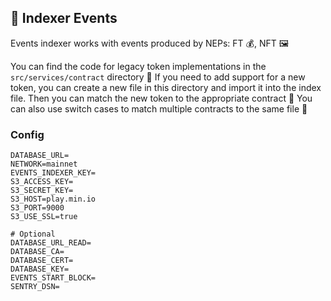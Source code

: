 ## 📅 Indexer Events

Events indexer works with events produced by NEPs: FT 💰, NFT 🖼️

You can find the code for legacy token implementations in the `src/services/contract` directory 📁 If you need to add support for a new token, you can create a new file in this directory and import it into the index file. Then you can match the new token to the appropriate contract 🤝 You can also use switch cases to match multiple contracts to the same file 🔀

### Config

```
DATABASE_URL=
NETWORK=mainnet
EVENTS_INDEXER_KEY=
S3_ACCESS_KEY=
S3_SECRET_KEY=
S3_HOST=play.min.io
S3_PORT=9000
S3_USE_SSL=true

# Optional
DATABASE_URL_READ=
DATABASE_CA=
DATABASE_CERT=
DATABASE_KEY=
EVENTS_START_BLOCK=
SENTRY_DSN=
```
